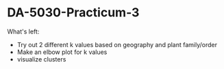 # DA-5030-Practicum-3


What's left: 
- Try out 2 different k values based on geography and plant family/order
- Make an elbow plot for k values 
- visualize clusters
